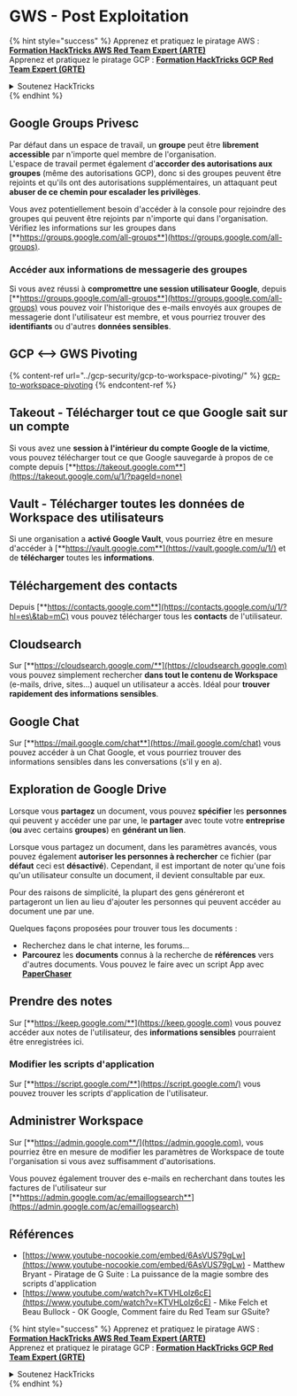 # GWS - Post Exploitation

{% hint style="success" %}
Apprenez et pratiquez le piratage AWS :<img src="/.gitbook/assets/image.png" alt="" data-size="line">[**Formation HackTricks AWS Red Team Expert (ARTE)**](https://training.hacktricks.xyz/courses/arte)<img src="/.gitbook/assets/image.png" alt="" data-size="line">\
Apprenez et pratiquez le piratage GCP : <img src="/.gitbook/assets/image (2).png" alt="" data-size="line">[**Formation HackTricks GCP Red Team Expert (GRTE)**<img src="/.gitbook/assets/image (2).png" alt="" data-size="line">](https://training.hacktricks.xyz/courses/grte)

<details>

<summary>Soutenez HackTricks</summary>

* Consultez les [**plans d'abonnement**](https://github.com/sponsors/carlospolop)!
* **Rejoignez le** 💬 [**groupe Discord**](https://discord.gg/hRep4RUj7f) ou le [**groupe Telegram**](https://t.me/peass) ou **suivez-nous** sur **Twitter** 🐦 [**@hacktricks\_live**](https://twitter.com/hacktricks\_live)**.**
* **Partagez des astuces de piratage en soumettant des PR aux** [**HackTricks**](https://github.com/carlospolop/hacktricks) et [**HackTricks Cloud**](https://github.com/carlospolop/hacktricks-cloud) dépôts GitHub.

</details>
{% endhint %}

## Google Groups Privesc

Par défaut dans un espace de travail, un **groupe** peut être **librement accessible** par n'importe quel membre de l'organisation.\
L'espace de travail permet également d'**accorder des autorisations aux groupes** (même des autorisations GCP), donc si des groupes peuvent être rejoints et qu'ils ont des autorisations supplémentaires, un attaquant peut **abuser de ce chemin pour escalader les privilèges**.

Vous avez potentiellement besoin d'accéder à la console pour rejoindre des groupes qui peuvent être rejoints par n'importe qui dans l'organisation. Vérifiez les informations sur les groupes dans [**https://groups.google.com/all-groups**](https://groups.google.com/all-groups).

### Accéder aux informations de messagerie des groupes

Si vous avez réussi à **compromettre une session utilisateur Google**, depuis [**https://groups.google.com/all-groups**](https://groups.google.com/all-groups) vous pouvez voir l'historique des e-mails envoyés aux groupes de messagerie dont l'utilisateur est membre, et vous pourriez trouver des **identifiants** ou d'autres **données sensibles**.

## GCP <--> GWS Pivoting

{% content-ref url="../gcp-security/gcp-to-workspace-pivoting/" %}
[gcp-to-workspace-pivoting](../gcp-security/gcp-to-workspace-pivoting/)
{% endcontent-ref %}

## Takeout - Télécharger tout ce que Google sait sur un compte

Si vous avez une **session à l'intérieur du compte Google de la victime**, vous pouvez télécharger tout ce que Google sauvegarde à propos de ce compte depuis [**https://takeout.google.com**](https://takeout.google.com/u/1/?pageId=none)

## Vault - Télécharger toutes les données de Workspace des utilisateurs

Si une organisation a **activé Google Vault**, vous pourriez être en mesure d'accéder à [**https://vault.google.com**](https://vault.google.com/u/1/) et de **télécharger** toutes les **informations**.

## Téléchargement des contacts

Depuis [**https://contacts.google.com**](https://contacts.google.com/u/1/?hl=es\&tab=mC) vous pouvez télécharger tous les **contacts** de l'utilisateur.

## Cloudsearch

Sur [**https://cloudsearch.google.com/**](https://cloudsearch.google.com) vous pouvez simplement rechercher **dans tout le contenu de Workspace** (e-mails, drive, sites...) auquel un utilisateur a accès. Idéal pour **trouver rapidement des informations sensibles**.

## Google Chat

Sur [**https://mail.google.com/chat**](https://mail.google.com/chat) vous pouvez accéder à un Chat Google, et vous pourriez trouver des informations sensibles dans les conversations (s'il y en a).

## Exploration de Google Drive

Lorsque vous **partagez** un document, vous pouvez **spécifier** les **personnes** qui peuvent y accéder une par une, le **partager** avec toute votre **entreprise** (**ou** avec certains **groupes**) en **générant un lien**.

Lorsque vous partagez un document, dans les paramètres avancés, vous pouvez également **autoriser les personnes à rechercher** ce fichier (par **défaut** ceci est **désactivé**). Cependant, il est important de noter qu'une fois qu'un utilisateur consulte un document, il devient consultable par eux.

Pour des raisons de simplicité, la plupart des gens généreront et partageront un lien au lieu d'ajouter les personnes qui peuvent accéder au document une par une.

Quelques façons proposées pour trouver tous les documents :

* Recherchez dans le chat interne, les forums...
* **Parcourez** les **documents** connus à la recherche de **références** vers d'autres documents. Vous pouvez le faire avec un script App avec [**PaperChaser**](https://github.com/mandatoryprogrammer/PaperChaser)

## **Prendre des notes**

Sur [**https://keep.google.com/**](https://keep.google.com) vous pouvez accéder aux notes de l'utilisateur, des **informations sensibles** pourraient être enregistrées ici.

### Modifier les scripts d'application

Sur [**https://script.google.com/**](https://script.google.com/) vous pouvez trouver les scripts d'application de l'utilisateur.

## **Administrer Workspace**

Sur [**https://admin.google.com**/](https://admin.google.com), vous pourriez être en mesure de modifier les paramètres de Workspace de toute l'organisation si vous avez suffisamment d'autorisations.

Vous pouvez également trouver des e-mails en recherchant dans toutes les factures de l'utilisateur sur [**https://admin.google.com/ac/emaillogsearch**](https://admin.google.com/ac/emaillogsearch)

## Références

* [https://www.youtube-nocookie.com/embed/6AsVUS79gLw](https://www.youtube-nocookie.com/embed/6AsVUS79gLw) - Matthew Bryant - Piratage de G Suite : La puissance de la magie sombre des scripts d'application
* [https://www.youtube.com/watch?v=KTVHLolz6cE](https://www.youtube.com/watch?v=KTVHLolz6cE) - Mike Felch et Beau Bullock - OK Google, Comment faire du Red Team sur GSuite?

{% hint style="success" %}
Apprenez et pratiquez le piratage AWS :<img src="/.gitbook/assets/image.png" alt="" data-size="line">[**Formation HackTricks AWS Red Team Expert (ARTE)**](https://training.hacktricks.xyz/courses/arte)<img src="/.gitbook/assets/image.png" alt="" data-size="line">\
Apprenez et pratiquez le piratage GCP : <img src="/.gitbook/assets/image (2).png" alt="" data-size="line">[**Formation HackTricks GCP Red Team Expert (GRTE)**<img src="/.gitbook/assets/image (2).png" alt="" data-size="line">](https://training.hacktricks.xyz/courses/grte)

<details>

<summary>Soutenez HackTricks</summary>

* Consultez les [**plans d'abonnement**](https://github.com/sponsors/carlospolop)!
* **Rejoignez le** 💬 [**groupe Discord**](https://discord.gg/hRep4RUj7f) ou le [**groupe Telegram**](https://t.me/peass) ou **suivez-nous** sur **Twitter** 🐦 [**@hacktricks\_live**](https://twitter.com/hacktricks\_live)**.**
* **Partagez des astuces de piratage en soumettant des PR aux** [**HackTricks**](https://github.com/carlospolop/hacktricks) et [**HackTricks Cloud**](https://github.com/carlospolop/hacktricks-cloud) dépôts GitHub.

</details>
{% endhint %}
